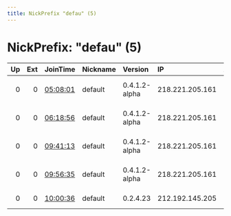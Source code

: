 ```yaml
---
title: NickPrefix "defau" (5)
---
```


# NickPrefix: "defau" (5)

|   Up |   Ext | JoinTime                                                                                            | Nickname   | Version       | IP              | AS                               | CC   |   ORp |   Dirp | OS      | Contact   |   eFamMembers |
|-----:|------:|:----------------------------------------------------------------------------------------------------|:-----------|:--------------|:----------------|:---------------------------------|:-----|------:|-------:|:--------|:----------|--------------:|
|    0 |     0 | [05:08:01](https://metrics.torproject.org/rs.html#details/25416E3BCF6852E0A4B74469F3EF11AF30421BE9) | default    | 0.4.1.2-alpha | 218.221.205.161 | So-net Entertainment Corporation | jp   | 54836 |      0 | Windows | None      |             1 |
|    0 |     0 | [06:18:56](https://metrics.torproject.org/rs.html#details/F4D37BC0A37E9D3768245FEF81C0021B1B84C3F1) | default    | 0.4.1.2-alpha | 218.221.205.161 | So-net Entertainment Corporation | jp   | 54836 |      0 | Windows | None      |             1 |
|    0 |     0 | [09:41:13](https://metrics.torproject.org/rs.html#details/AA6D7AC16DF4546FA2870B0D6811F98946FCE2BD) | default    | 0.4.1.2-alpha | 218.221.205.161 | So-net Entertainment Corporation | jp   | 54836 |      0 | Windows | None      |             1 |
|    0 |     0 | [09:56:35](https://metrics.torproject.org/rs.html#details/28AEB009D597621FE7A22349BBD0134E0F2502AE) | default    | 0.4.1.2-alpha | 218.221.205.161 | So-net Entertainment Corporation | jp   | 54836 |      0 | Windows | None      |             1 |
|    0 |     0 | [10:00:36](https://metrics.torproject.org/rs.html#details/A8EF186AD9F96D7699A171C141F989633F1FFC53) | default    | 0.2.4.23      | 212.192.145.205 | Kuban State University           | ru   |   443 |   9030 | Windows | None      |             1 |
